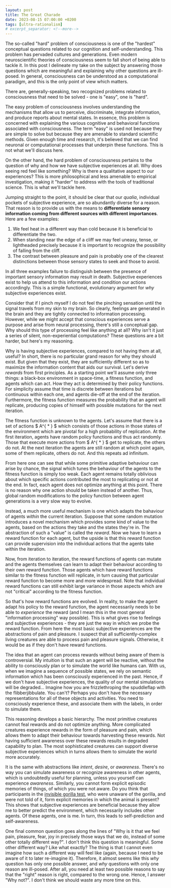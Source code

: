 ```yaml
---
layout: post
title: The Great Charade
date: 2023-08-15 07:00:00 +0200
tags: [ultra-rationalism]
# excerpt_separator: <!--more-->
---
```


The so-called "hard" problem of consciousness is one of the "hardest" conceptual questions related to our cognition and self-understanding. This problem has pervaded cultures and generations. Even modern neuroscientific theories of consciousness seem to fall short of being able to tackle it. In this post I delineate my take on the subject by answering those questions which are meaningful and explaining why other questions are ill-posed. In general, consciousness can be understood as a computational paradigm, and this is the only point of view which matters.

There are, generally-speaking, two recognized problems related to consciousness that need to be solved - one is "easy", one is "hard".

The easy problem of consciousness involves understanding the mechanisms that allow us to perceive, discriminate, integrate information, and produce reports about mental states. In essence, this problem is concerned with explaining the various cognitive and behavioral functions associated with consciousness. The term "easy" is used not because they are simple to solve but because they are amenable to standard scientific methods. Given enough time and research, it's believed that we can find neuronal or computational processes that underpin these functions. This is not what we'll discuss here.

On the other hand, the hard problem of consciousness pertains to the question of why and how we have subjective experiences at all. Why does seeing red feel like something? Why is there a qualitative aspect to our experiences? This is more philosophical and less amenable to empirical investigation, making it "harder" to address with the tools of traditional science. This is what we'll tackle here.

Jumping straight to the point, it should be clear that our *qualia*, individual pockets of subjective experience, are so abundantly diverse for a reason. That reason is to provide us with the means to **differentiate sensory information coming from different sources with different importances**. Here are a few examples:
1. We feel heat in a different way than cold because it is beneficial to differentiate the two. 
2. When standing near the edge of a cliff we may feel uneasy, tense, or lightheaded precisely because it is important to recognize the possibility of falling from the cliff. 
3. The contrast between pleasure and pain is probably one of the clearest distinctions between those sensory states to seek and those to avoid.

In all three examples failure to distinguish between the presence of important sensory information may result in death. Subjective experiences exist to help us attend to this information and condition our actions accordingly. This is a simple functional, evolutionary argument for *why* subjective experiences exist.

Consider that if I pinch myself I do not feel the pinching sensation until the signal travels from my skin to my brain. So clearly, feelings are generated in the brain and they are tightly connected to information processing. However, while we might accept that conscious experiences serve a purpose and arise from neural processing, there's still a conceptual gap. Why should this type of processing feel like anything at all? Why isn't it just a series of silent, non-experiential computations? These questions are a bit harder, but here's my reasoning.

Why is having subjective experiences, compared to not having them at all, useful? In short, there is no particular grand reason for why they should exist. But given that they exist, they are sufficiently different so as to maximize the information content that aids our survival. Let's derive *rewards* from first principles. As a starting point we'll assume only three things: a black-box environment in space-time, a fitness function, and agents which can act. How they act is determined by their policy functions. For simplicity assume that time is discrete between iterations but continuous within each one, and agents die-off at the end of the iteration. Furthermore, the fitness function measures the probability that an agent will replicate, producing copies of himself with possible mutations for the next iteration.

The fitness function is unknown to the agents. Let's assume that there is a set of actions $ A^{ * } $ which consists of those actions in those states of the environment which are pivotal for a high probability of replication. At the first iteration, agents have random policy functions and thus act randomly. Those that execute more actions from $ A^{ * } $ get to replicate, the others do not. At the next iteration the agents are still random at which point again, some of them replicate, others do not. And this repeats ad infinitum.

From here one can see that while some primitive adaptive behaviour can arise by chance, the signal which tunes the behaviour of the agents to the fitness function is simply too weak. Each agent remains totally oblivious about which specific actions contributed the most to replicating or not at the end. In fact, each agent does not optimize anything at this point. There is no reason why one action should be taken instead of another. Thus, global random modifications to the policy function between agent generations is a very slow way to evolve.

Instead, a much more useful mechanism is one which adapts the bahaviour of agents *within* the current iteration. Suppose that some random mutation introduces a novel mechanism which provides some kind of value to the agents, based on the actions they take and the states they're in. The abstraction of such a "value" is called the *reward*. Now we have to learn a reward function for each agent, but the upside is that this reward function can provide supervision into the individual actions that the agents take within the iteration.

Now, from iteration to iteration, the reward functions of agents can mutate and the agents themselves can learn to adapt their behaviour according to their own reward function. Those agents which have reward functions similar to the fitness function will replicate, in turn causing that particular reward function to become more and more widespread. Note that individual reward functions can still exhibit large variance in those aspects which are not "critical" according to the fitness function.

So that's how reward functions are evolved. In reality, to make the agent adapt his policy to the reward function, the agent necessarily needs to be able to *experience* the reward (and I mean this in the most general "information processing" way possible). This is what gives rise to feelings and subjective experiences - they are just the way in which we probe the reward function. From here the most basic subjective experiences are the abstractions of pain and pleasure. I suspect that all sufficiently-complex living creatures are able to process pain and pleasure signals. Otherwise, it would be as if they don't have reward functions.

The idea that an agent can process rewards without being aware of them is controversial. My intuition is that such an agent will be reactive, without the ability to consciously plan or to simulate the world like humans can. With us, when we imagine a sequence of possible states, we rely on semantic information which has been consciously experienced in the past. Hence, if we don't have subjective experiences, the quality of our mental simulations will be degraded... Imagine how you are frizzlethroping the spuddleflap with the flibberjibbulate. You can't? Perhaps you don't have the necessary representations for all of these objects and activities. You need to consciously experience these, and associate them with the labels, in order to simulate them.

This reasoning develops a basic hierarchy. The most primitive creatures cannot feal rewards and do not optimize anything. More complicated creatures experience rewards in the form of pleasure and pain, which allows them to adapt their behaviour towards harvesting these rewards. Not having sufficient awareness over these rewards results in degraded capability to plan. The most sophisticated creatures can support diverse subjective experiences which in turns allows them to simulate the world more accurately. 

It is the same with abstractions like *intent*, *desire*, or *awareness*. There's no way you can simulate awareness or recognize awareness in other agents, which is undoubtedly useful for planning, unless you yourself can experience *awareness*. Similarly, you cannot form explicit episodic memories of things, of which you were not aware. Do you think that participants in the [invisible gorilla test](https://en.wikipedia.org/wiki/Inattentional_blindness), who were unaware of the gorilla, and were not told of it, form explicit memories in which the animal is present? This shows that subjective experiences are beneficial because they allow me to better predict the environment, which necessarily includes other agents. Of these agents, one is me. In turn, this leads to self-prediction and self-awareness.

One final common question goes along the lines of "Why is it that we feel pain, pleasure, fear, joy in precisely those ways that we do, instead of some other totally different way?". I don't think this question is meaningful. Some other different way? Like what exactly? The thing is that I cannot even imagine how such a different way will feel like (again, because I need to be aware of it to later re-imagine it). Therefore, it almost seems like this *why* question has only one possible answer, and *why* questions with only one reason are ill-posed. After all, you need at least two possible reasons to say that the "right" reason is right, compared to the wrong one. Hence, I answer "Why not?". I don't think we should waste any more time on this.

<!-- Well, it's useful for planning. The argument goes as follows:
1. In order to have strong chances of survival in the world, you need to plan. 
2. For that you need to simulate the environment dynamics, of which you are a part.
3. Hence you need to simulate an agent who acts like you do. 
4. The behaviour of that agent, now considered in third person perspective, may be quite difficult to predict in any given situation. 
5. However, there are some abstractions that might help. One is the *intent* abstraction. This is a particular modifier which we attribute to our mental representations of an agent such that many observed actions of the agent lead to other states which are more and more resembling that one. 


In essence, some states are desirable by the agent because many different actions, in many other states will lead to environment transitions which bring us closer to that desirable state. Reward functions, utility functions, or preferences can all be derived from here. Reactive agents that do not plan can be thought to have developed desirable states simply because evolution has hard-coded some behaviours rather than others.
6. Knowing the desired state of the agent facilitates predicting the agent's behaviour because we know that across many different states, the agent will act so as to bring the environment towards the desired state.
7. Hence, to simulate an agent we need to infer his desirable states. How do we do that? -->

